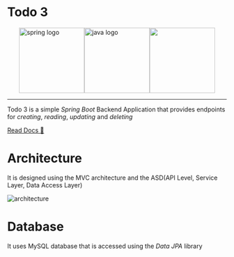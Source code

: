 # Todo 3

<div style="display: flex; flex-direction: row; width:100%; justify-content:center; align-items:center;" >
    <image src="https://du0ulnyus7r80.cloudfront.net/wp-content/uploads/2020/02/spring-boot-logo-png-4-transparent.png" alt="spring logo"  width=150  >
    <image src="https://logos-world.net/wp-content/uploads/2022/07/Java-Logo-700x394.png" alt="java logo" width=150  >
    <image src="https://1000logos.net/wp-content/uploads/2020/08/MySQL-Logo-768x480.png" width=150  >
</div>

----

Todo 3 is a simple *Spring Boot* Backend Application that provides endpoints for *creating*, *reading*, *updating* and *deleting*

[Read Docs 📃](docs/todo_api_docs.md)

# Architecture
It is designed using the MVC architecture and the ASD(API Level, Service Layer, Data Access Layer)

![architecture](https://i.stack.imgur.com/Nakzg.jpg)

# Database
It uses MySQL database that is accessed using the *Data JPA* library 